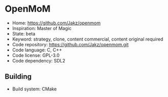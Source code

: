 # OpenMoM

- Home: https://github.com/Jakz/openmom
- Inspiration: Master of Magic
- State: beta
- Keyword: strategy, clone, content commercial, content original required
- Code repository: https://github.com/Jakz/openmom.git
- Code language: C, C++
- Code license: GPL-3.0
- Code dependency: SDL2

## Building

- Build system: CMake
